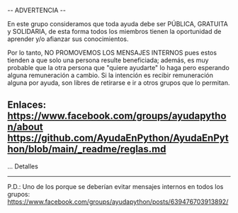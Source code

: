 -- ADVERTENCIA --

En este grupo consideramos que toda ayuda debe ser PÚBLICA, GRATUITA y SOLIDARIA,
de esta forma todos los miembros tienen la oportunidad de aprender y/o afianzar
sus conocimientos.

Por lo tanto, NO PROMOVEMOS LOS MENSAJES INTERNOS pues estos tienden a que solo
una persona resulte beneficiada; además, es muy probable que la otra persona que
"quiere ayudarte" lo haga pero esperando alguna remuneración a cambio.
Si la intención es recibir remuneración alguna por ayuda, son libres de retirarse
e ir a otros grupos que lo permitan.

Enlaces:
https://www.facebook.com/groups/ayudapython/about
https://github.com/AyudaEnPython/AyudaEnPython/blob/main/_readme/reglas.md
---

... Detalles

---
P.D.: Uno de los porque se deberían evitar mensajes internos en todos los grupos:
https://www.facebook.com/groups/ayudapython/posts/639476703913892/
